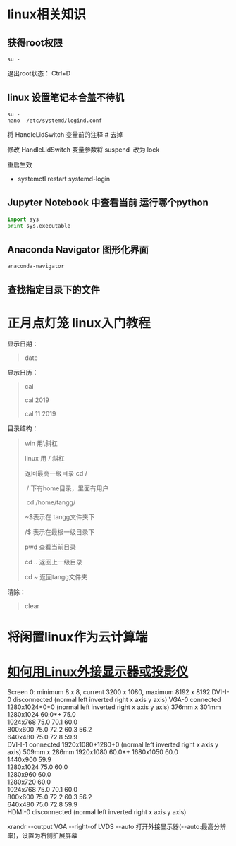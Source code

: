 # linux相关知识


## 获得root权限

  ```shell
  su -
  ```

退出root状态： Ctrl+D

## linux 设置笔记本合盖不待机

  ```shell
  su -
  nano  /etc/systemd/logind.conf
  ```

  将 HandleLidSwitch 变量前的注释 # 去掉 

  修改 HandleLidSwitch 变量参数将 suspend  改为 lock 

  重启生效

  - systemctl restart systemd-login

## Jupyter Notebook 中查看当前 运行哪个python

```python
import sys
print sys.executable
```

## Anaconda Navigator 图形化界面

```powershell
anaconda-navigator
```



## 查找指定目录下的文件



# 正月点灯笼 linux入门教程

显示日期：

> date

显示日历：

> cal
>
> cal 2019
>
> cal 11 2019

目录结构：

> win 用\斜杠
>
> linux 用 / 斜杠
>
> 返回最高一级目录 cd /
>
> ​	/ 下有home目录，里面有用户
>
> ​	cd /home/tangg/
>
> ~$表示在 tangg文件夹下
>
> /$ 表示在最根一级目录下
>
> pwd 查看当前目录
>
> cd ..  返回上一级目录
>
> cd ~ 返回tangg文件夹

清除：

> clear

# 将闲置linux作为云计算端

# [如何用Linux外接显示器或投影仪](https://www.cnblogs.com/quantumman/p/4587017.html)

Screen 0: minimum 8 x 8, current 3200 x 1080, maximum 8192 x 8192
DVI-I-0 disconnected (normal left inverted right x axis y axis)
VGA-0 connected 1280x1024+0+0 (normal left inverted right x axis y axis) 376mm x 301mm
   1280x1024      60.0*+   75.0  
   1024x768       75.0     70.1     60.0  
   800x600        75.0     72.2     60.3     56.2  
   640x480        75.0     72.8     59.9  
DVI-I-1 connected 1920x1080+1280+0 (normal left inverted right x axis y axis) 509mm x 286mm
   1920x1080      60.0*+
   1680x1050      60.0  
   1440x900       59.9  
   1280x1024      75.0     60.0  
   1280x960       60.0  
   1280x720       60.0  
   1024x768       75.0     70.1     60.0  
   800x600        75.0     72.2     60.3     56.2  
   640x480        75.0     72.8     59.9  
HDMI-0 disconnected (normal left inverted right x axis y axis)





xrandr --output VGA --right-of LVDS --auto
打开外接显示器(--auto:最高分辨率)，设置为右侧扩展屏幕







